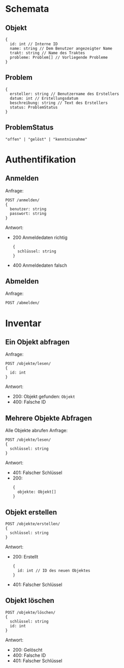 # Schemata
## Objekt
```
{
  id: int // Interne ID
  name: string // Dem Benutzer angezeigter Name
  trakt: string // Name des Traktes
  probleme: Problem[] // Vorliegende Probleme
}
```
## Problem
```
{
  ersteller: string // Benutzername des Erstellers
  datum: int // Erstellungsdatum
  beschreibung: string // Text des Erstellers
  status: ProblemStatus
}
```
## ProblemStatus
```"offen" | "gelöst" | "kenntnisnahme"```

# Authentifikation

## Anmelden
Anfrage:
```
POST /anmelden/
{
  benutzer: string
  passwort: string
}
```
Antwort:
- 200 Anmeldedaten richtig
  ```
  {
    schlüssel: string
  }
  ```
- 400 Anmeldedaten falsch

## Abmelden
Anfrage:
```
POST /abmelden/
```

# Inventar

## Ein Objekt abfragen
Anfrage: 
```
POST /objekte/lesen/
{
  id: int
}
```
Antwort: 
- 200: Objekt gefunden: `Objekt`
- 400: Falsche ID

## Mehrere Objekte Abfragen
Alle Objekte abrufen
Anfrage:
```
POST /objekte/lesen/
{
  schlüssel: string
}
```
Antwort:
- 401: Falscher Schlüssel
- 200:
  ```
  {
    objekte: Objekt[]
  }
  ```

## Objekt erstellen
```
POST /objekte/erstellen/
{
  schlüssel: string
}
```
Antwort:
- 200: Erstellt
  ```
  {
    id: int // ID des neuen Objektes
  }
  ```
- 401: Falscher Schlüssel

## Objekt löschen
```
POST /objekte/löschen/
{
  schlüssel: string
  id: int
}
```
Antwort:
- 200: Gelöscht
- 400: Falsche ID
- 401: Falscher Schlüssel
